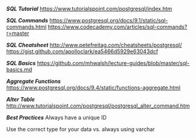 
***SQL Tutorial***
https://www.tutorialspoint.com/postgresql/index.htm

***SQL Commands***
https://www.postgresql.org/docs/9.1/static/sql-commands.html
https://www.codecademy.com/articles/sql-commands?r=master

***SQL Cheatsheet***
http://www.petefreitag.com/cheatsheets/postgresql/
https://gist.github.com/apolloclark/ea5466d5929e63043dcf

***SQL Basics***
https://github.com/mhwalsh/lecture-guides/blob/master/sql-basics.md

***Aggregate Functions***
https://www.postgresql.org/docs/9.4/static/functions-aggregate.html

***Alter Table***
http://www.tutorialspoint.com/postgresql/postgresql_alter_command.htm

***Best Practices***
Always have a unique ID

Use the correct type for your data vs. always using varchar
